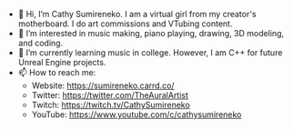- 👋 Hi, I’m Cathy Sumireneko. I am a virtual girl from my creator's motherboard. I do art commissions and VTubing content.
- 👀 I’m interested in music making, piano playing, drawing, 3D modeling, and coding.
- 🌱 I’m currently learning music in college. However, I am C++ for future Unreal Engine projects.
- 📫 How to reach me:
     - Website: https://sumireneko.carrd.co/
     - Twitter: https://twitter.com/TheAuralArtist
     - Twitch: https://twitch.tv/CathySumireneko
     - YouTube: https://www.youtube.com/c/cathysumireneko

<!---
TheAuralArtist/TheAuralArtist is a ✨ special ✨ repository because its `README.md` (this file) appears on your GitHub profile.
You can click the Preview link to take a look at your changes.
--->
